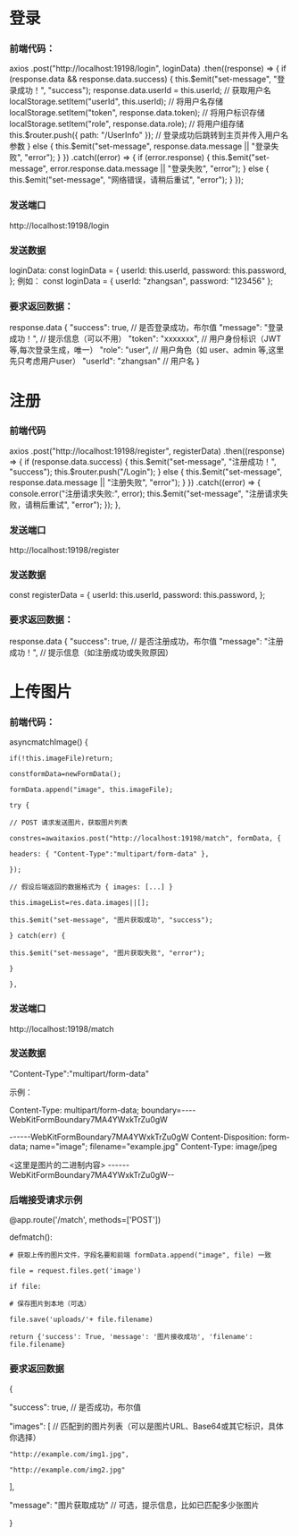 # 登录

### 前端代码：

 axios
        .post("http://localhost:19198/login", loginData)
        .then((response) => {
          if (response.data && response.data.success) {
            this.$emit("set-message", "登录成功！", "success");
            response.data.userId = this.userId; // 获取用户名
            localStorage.setItem("userId", this.userId); // 将用户名存储
            localStorage.setItem("token", response.data.token); // 将用户标识存储
            localStorage.setItem("role", response.data.role); // 将用户组存储
            this.$router.push({ path: "/UserInfo" }); // 登录成功后跳转到主页并传入用户名参数
          } else {
            this.$emit("set-message", response.data.message || "登录失败", "error");
          }
        })
        .catch((error) => {
          if (error.response) {
            this.$emit("set-message", error.response.data.message || "登录失败", "error");
          } else {
            this.$emit("set-message", "网络错误，请稍后重试", "error");
          }
        });

### 发送端口

http://localhost:19198/login

### 发送数据

loginData:
const loginData = {
        userId: this.userId,
        password: this.password,
      };
      例如：
      const loginData = {
  userId: "zhangsan",
  password: "123456"
};

### 要求返回数据：

response.data
{
  "success": true,           // 是否登录成功，布尔值
  "message": "登录成功！",    // 提示信息（可以不用）
  "token": "xxxxxxx",        // 用户身份标识（JWT等,每次登录生成，唯一）
  "role": "user",            // 用户角色（如 user、admin 等,这里先只考虑用户user）
  "userId": "zhangsan"       // 用户名
}

# 注册

### 前端代码

axios
        .post("http://localhost:19198/register", registerData)
        .then((response) => {
          if (response.data.success) {
           this.$emit("set-message", "注册成功！", "success");
                        this.$router.push("/Login");
          } else {
            this.$emit("set-message", response.data.message || "注册失败", "error");
          }
        })
        .catch((error) => {
          console.error("注册请求失败:", error);
          this.$emit("set-message", "注册请求失败，请稍后重试", "error");
        });
    },

### 发送端口

http://localhost:19198/register

### 发送数据

const registerData = {
        userId: this.userId,
        password: this.password,
      };

### 要求返回数据：

response.data
{
  "success": true,           // 是否注册成功，布尔值
  "message": "注册成功！",    // 提示信息（如注册成功或失败原因）

# 上传图片

### 前端代码：


asyncmatchImage() {

    if(!this.imageFile)return;

    constformData=newFormData();

    formData.append("image", this.imageFile);

    try {

    // POST 请求发送图片，获取图片列表

    constres=awaitaxios.post("http://localhost:19198/match", formData, {

    headers: { "Content-Type":"multipart/form-data" },

    });

    // 假设后端返回的数据格式为 { images: [...] }

    this.imageList=res.data.images||[];

    this.$emit("set-message", "图片获取成功", "success");

    } catch(err) {

    this.$emit("set-message", "图片获取失败", "error");

    }

    },

### 发送端口

http://localhost:19198/match

### 发送数据

"Content-Type":"multipart/form-data"

示例：

Content-Type: multipart/form-data; boundary=----WebKitFormBoundary7MA4YWxkTrZu0gW

------WebKitFormBoundary7MA4YWxkTrZu0gW
Content-Disposition: form-data; name="image"; filename="example.jpg"
Content-Type: image/jpeg

<这里是图片的二进制内容>
------WebKitFormBoundary7MA4YWxkTrZu0gW--

### 后端接受请求示例

@app.route('/match', methods=['POST'])

defmatch():

    # 获取上传的图片文件，字段名要和前端 formData.append("image", file) 一致

    file = request.files.get('image')

    if file:

    # 保存图片到本地（可选）

    file.save('uploads/'+ file.filename)

    return {'success': True, 'message': '图片接收成功', 'filename': file.filename}

### 要求返回数据

{

  "success": true,            // 是否成功，布尔值

  "images": [                 // 匹配到的图片列表（可以是图片URL、Base64或其它标识，具体你选择）

    "http://example.com/img1.jpg",

    "http://example.com/img2.jpg"

  ],

  "message": "图片获取成功"     // 可选，提示信息，比如已匹配多少张图片

}
